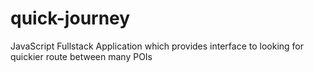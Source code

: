 # quick-journey
JavaScript Fullstack Application which provides interface to looking for quickier route between many POIs
